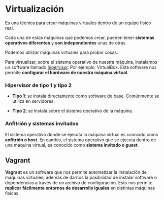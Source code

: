# Virtualización

Es una técnica para crear máquinas virtuales dentro de un equipo físico real.

Cada una de estas máquinas que podemos crear, pueden tener **sistemas operativos diferentes** y **son independientes** unas de otras.

Podemos utilizar máquinas virtuales para probar cosas.

Para virtualizar, sobre el sistema operativo de nuestra máquina, instalamos un software llamado [hipervisor](https://www.redhat.com/es/topics/virtualization/what-is-a-hypervisor). Por ejemplo, VirtualBox. Este software nos permite **configurar el hardware de nuestra máquina virtual**.

### Hipervisor de tipo 1 y tipo 2

- **Tipo 1**: se instala directamente como software de base. Comúnmente se utiliza en servidores.

- **Tipo 2**: se instala sobre el sistema operativo de la máquina.

### Anfitrión y sistemas invitados

El sistema operativo donde se ejecuta la máquina virtual es conocido como **anfitrión o host**. En cambio, el sistema operativo que se ejecuta dentro de una máquina virtual, es conocido como **sistema invitado o guest**.

## Vagrant

**Vagrant** es un software que nos permite automatizar la instalación de máquinas virtuales, además de darnos la posibilidad de instalar software o dependencias a través de un archivo de configuración. Esto nos permite **replicar fácilmente entornos de desarrollo iguales** en distintas máquinas fisicas.